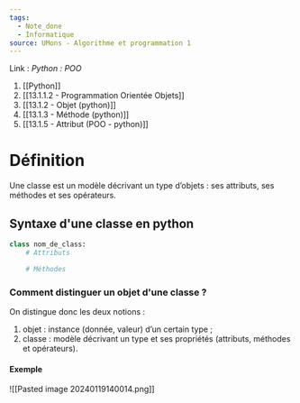 ```yaml
---
tags:
  - Note_done
  - Informatique
source: UMons - Algorithme et programmation 1
---
```


Link :
_Python : POO_
1. [[Python]]
2. [[13.1.1.2 - Programmation Orientée Objets]]
3. [[13.1.2 - Objet (python)]]
4. [[13.1.3 - Méthode (python)]]
5. [[13.1.5 - Attribut (POO - python)]]

# Définition
Une classe est un modèle décrivant un type d’objets : ses attributs, ses méthodes et ses opérateurs.

## Syntaxe d'une classe en python
```python
class nom_de_class:
	# Attributs

	# Méthodes
```

### Comment distinguer un objet d'une classe ?
On distingue donc les deux notions : 
1. objet : instance (donnée, valeur) d’un certain type ; 
2. classe : modèle décrivant un type et ses propriétés (attributs, méthodes et opérateurs).

#### Exemple
![[Pasted image 20240119140014.png]]
